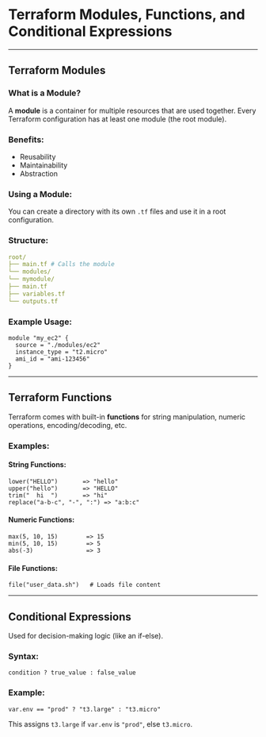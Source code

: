 # Terraform Modules, Functions, and Conditional Expressions
---

## Terraform Modules

### What is a Module?
A **module** is a container for multiple resources that are used together. Every Terraform configuration has at least one module (the root module).

### Benefits:
- Reusability
- Maintainability
- Abstraction

### Using a Module:
You can create a directory with its own `.tf` files and use it in a root configuration.

### Structure:

```yaml
root/
├── main.tf # Calls the module
└── modules/
└── mymodule/
├── main.tf
├── variables.tf
└── outputs.tf
```

### Example Usage:
```hcl
module "my_ec2" {
  source = "./modules/ec2"
  instance_type = "t2.micro"
  ami_id = "ami-123456"
}
```

---


## Terraform Functions

Terraform comes with built-in **functions** for string manipulation, numeric operations, encoding/decoding, etc.

### Examples:

#### String Functions:
```hcl
lower("HELLO")       => "hello"
upper("hello")       => "HELLO"
trim("  hi  ")       => "hi"
replace("a-b-c", "-", ":") => "a:b:c"
```

#### Numeric Functions:
```hcl
max(5, 10, 15)        => 15
min(5, 10, 15)        => 5
abs(-3)               => 3
```

#### File Functions:
```hcl
file("user_data.sh")   # Loads file content
```

---


## Conditional Expressions

Used for decision-making logic (like an if-else).

### Syntax:
```hcl
condition ? true_value : false_value
```

### Example:
```hcl
var.env == "prod" ? "t3.large" : "t3.micro"
```

This assigns `t3.large` if `var.env` is `"prod"`, else `t3.micro`.

